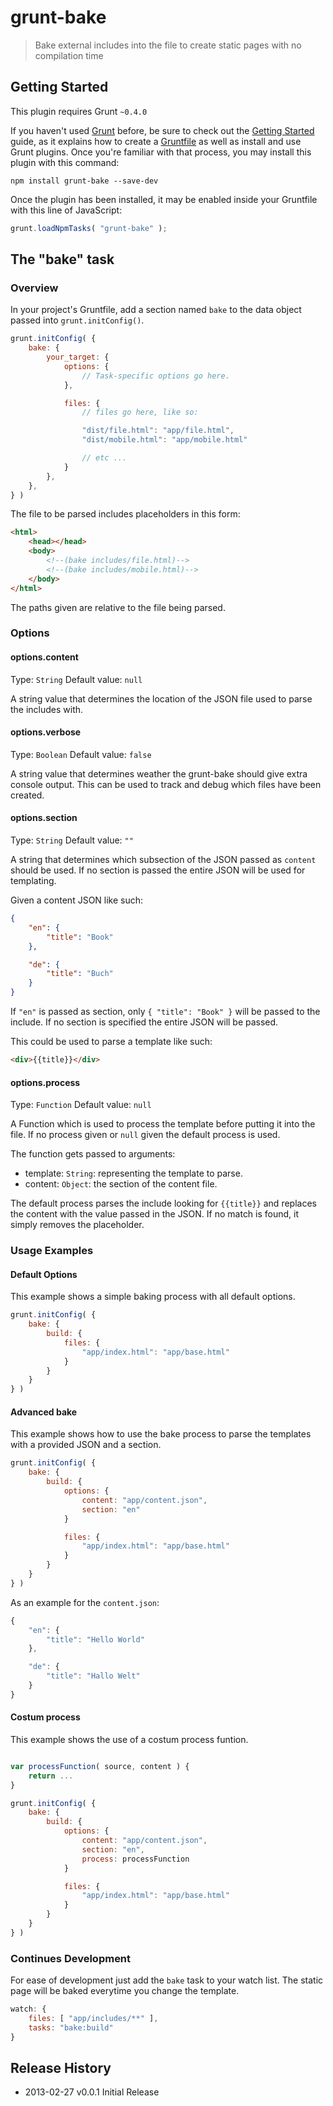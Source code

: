 # grunt-bake

> Bake external includes into the file to create static pages with no compilation time

## Getting Started
This plugin requires Grunt `~0.4.0`

If you haven't used [Grunt](http://gruntjs.com/) before, be sure to check out the [Getting Started](http://gruntjs.com/getting-started) guide, as it explains how to create a [Gruntfile](http://gruntjs.com/sample-gruntfile) as well as install and use Grunt plugins. Once you're familiar with that process, you may install this plugin with this command:

```shell
npm install grunt-bake --save-dev
```

Once the plugin has been installed, it may be enabled inside your Gruntfile with this line of JavaScript:

```js
grunt.loadNpmTasks( "grunt-bake" );
```

## The "bake" task

### Overview
In your project's Gruntfile, add a section named `bake` to the data object passed into `grunt.initConfig()`.

```js
grunt.initConfig( {
	bake: {
		your_target: {
			options: {
				// Task-specific options go here.
			},

			files: {
				// files go here, like so:

				"dist/file.html": "app/file.html",
				"dist/mobile.html": "app/mobile.html"

				// etc ...
			}
		},
	},
} )
```

The file to be parsed includes placeholders in this form:

```html
<html>
	<head></head>
	<body>
		<!--(bake includes/file.html)-->
		<!--(bake includes/mobile.html)-->
	</body>
</html>
```

The paths given are relative to the file being parsed.

### Options

#### options.content
Type: `String`
Default value: `null`

A string value that determines the location of the JSON file used to parse the includes with.

#### options.verbose
Type: `Boolean`
Default value: `false`

A string value that determines weather the grunt-bake should give extra console output. This can be used to track and debug which files have been created.

#### options.section
Type: `String`
Default value: `""`

A string that determines which subsection of the JSON passed as `content` should be used. If no section is passed the entire JSON will be used for templating.

Given a content JSON like such:

```json
{
	"en": {
		"title": "Book"
	},

	"de": {
		"title": "Buch"
	}
}
```

If `"en"` is passed as section, only `{ "title": "Book" }` will be passed to the include. If no section is specified the entire JSON will be passed.

This could be used to parse a template like such:

```html
<div>{{title}}</div>
```

#### options.process
Type: `Function`
Default value: `null`

A Function which is used to process the template before putting it into the file. If no process given or `null` given the default process is used.

The function gets passed to arguments:
* template: `String`: representing the template to parse.
* content: `Object`: the section of the content file.

The default process parses the include looking for `{{title}}` and replaces the content with the value passed in the JSON.
If no match is found, it simply removes the placeholder.


### Usage Examples

#### Default Options
This example shows a simple baking process with all default options.

```js
grunt.initConfig( {
	bake: {
		build: {
			files: {
				"app/index.html": "app/base.html"
			}
		}
	}
} )
```

#### Advanced bake
This example shows how to use the bake process to parse the templates with a provided JSON and a section.

```js
grunt.initConfig( {
	bake: {
		build: {
			options: {
				content: "app/content.json",
				section: "en"
			}

			files: {
				"app/index.html": "app/base.html"
			}
		}
	}
} )
```

As an example for the `content.json`:

```javascript
{
	"en": {
		"title": "Hello World"
	},

	"de": {
		"title": "Hallo Welt"
	}
}
```

#### Costum process
This example shows the use of a costum process funtion.

```js

var processFunction( source, content ) {
	return ...
}

grunt.initConfig( {
	bake: {
		build: {
			options: {
				content: "app/content.json",
				section: "en",
				process: processFunction
			}

			files: {
				"app/index.html": "app/base.html"
			}
		}
	}
} )
```

### Continues Development

For ease of development just add the `bake` task to your watch list. The static page will be baked everytime you change the template.

```javascript
watch: {
	files: [ "app/includes/**" ],
	tasks: "bake:build"
}
```

## Release History
* 2013-02-27      v0.0.1      Initial Release